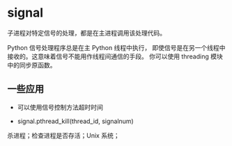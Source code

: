 # signal

子进程对特定信号的处理，都是在主进程调用该处理代码。

Python 信号处理程序总是在主 Python 线程中执行，
即使信号是在另一个线程中接收的。这意味着信号不能用作线程间通信的手段。 你可以使用 threading 模块中的同步原函数。

## 一些应用

* 可以使用信号控制方法超时时间

* signal.pthread_kill(thread_id, signalnum) 

杀进程；检查进程是否存活；Unix  系统；